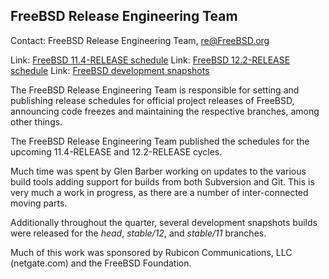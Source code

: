 ## FreeBSD Release Engineering Team ##

Contact: FreeBSD Release Engineering Team, <re@FreeBSD.org>

Link:	[FreeBSD 11.4-RELEASE schedule](https://www.freebsd.org/releases/11.4R/schedule.html)
Link:	[FreeBSD 12.2-RELEASE schedule](https://www.freebsd.org/releases/12.2R/schedule.html)
Link:	[FreeBSD development snapshots](https://download.freebsd.org/ftp/snapshots/ISO-IMAGES/)


The FreeBSD Release Engineering Team is responsible for setting
and publishing release schedules for official project releases
of FreeBSD, announcing code freezes and maintaining the
respective branches, among other things.

The FreeBSD Release Engineering Team published the schedules for the upcoming
11.4-RELEASE and 12.2-RELEASE cycles.

Much time was spent by Glen Barber working on updates to the various build
tools adding support for builds from both Subversion and Git.  This is very
much a work in progress, as there are a number of inter-connected moving
parts.

Additionally throughout the quarter, several development snapshots builds
were released for the *head*, *stable/12*, and *stable/11* branches.

Much of this work was sponsored by Rubicon Communications, LLC (netgate.com)
and the FreeBSD Foundation.

